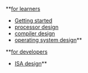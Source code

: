 **[for learners](Learners.md)
  * [Getting started](Setup.md)
  * [processor design](Processor.md)
  * [compiler design](Compiler.md)
  * [operating system design](OS.md)**

**[for developers](Developers.md)
  * [ISA design](ISA.md)**

